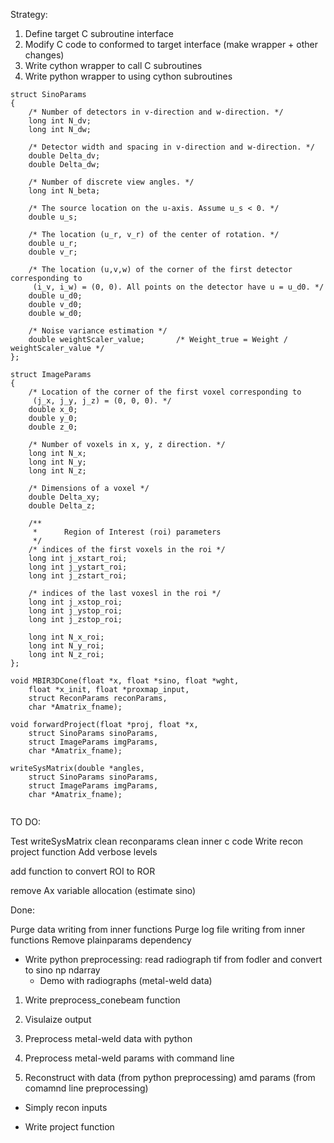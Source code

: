 
Strategy:

1. Define target C subroutine interface
2. Modify C code to conformed to target interface (make wrapper + other changes)
3. Write cython wrapper to call C subroutines
4. Write python wrapper to using cython subroutines


```
struct SinoParams
{
    /* Number of detectors in v-direction and w-direction. */
    long int N_dv;
    long int N_dw;

    /* Detector width and spacing in v-direction and w-direction. */
    double Delta_dv;
    double Delta_dw;

    /* Number of discrete view angles. */
    long int N_beta;
    
    /* The source location on the u-axis. Assume u_s < 0. */
    double u_s;
    
    /* The location (u_r, v_r) of the center of rotation. */
    double u_r;
    double v_r;
    
    /* The location (u,v,w) of the corner of the first detector corresponding to
     (i_v, i_w) = (0, 0). All points on the detector have u = u_d0. */
    double u_d0;
    double v_d0;
    double w_d0;
    
    /* Noise variance estimation */
    double weightScaler_value;       /* Weight_true = Weight / weightScaler_value */
};

struct ImageParams
{
    /* Location of the corner of the first voxel corresponding to
     (j_x, j_y, j_z) = (0, 0, 0). */
    double x_0;
    double y_0;
    double z_0;
    
    /* Number of voxels in x, y, z direction. */
    long int N_x;
    long int N_y;
    long int N_z;

    /* Dimensions of a voxel */
    double Delta_xy;
    double Delta_z;
    
    /**
     *      Region of Interest (roi) parameters
     */
    /* indices of the first voxels in the roi */
    long int j_xstart_roi;
    long int j_ystart_roi;
    long int j_zstart_roi;

    /* indices of the last voxesl in the roi */
    long int j_xstop_roi;
    long int j_ystop_roi;
    long int j_zstop_roi;

    long int N_x_roi;
    long int N_y_roi;
    long int N_z_roi;
};
```

```
void MBIR3DCone(float *x, float *sino, float *wght, 
    float *x_init, float *proxmap_input,
	struct ReconParams reconParams, 
	char *Amatrix_fname);

void forwardProject(float *proj, float *x, 
	struct SinoParams sinoParams, 
	struct ImageParams imgParams, 
	char *Amatrix_fname);

writeSysMatrix(double *angles, 
	struct SinoParams sinoParams, 
	struct ImageParams imgParams,
    char *Amatrix_fname);
	
```

TO DO:

Test writeSysMatrix
clean reconparams
clean inner c code
Write recon project function
Add verbose levels

add function to convert ROI to ROR

remove Ax variable allocation (estimate sino)


Done: 

Purge data writing from inner functions
Purge log file writing from inner functions
Remove plainparams dependency





- Write python preprocessing: read radiograph tif from fodler and convert to sino np ndarray
    - Demo with radiographs (metal-weld data)

1) Write preprocess_conebeam function
2) Visulaize output
3) Preprocess metal-weld data with python

4) Preprocess metal-weld params with command line
5) Reconstruct with data (from python preprocessing) amd params (from comamnd line preprocessing)

- Simply recon inputs

- Write project function


